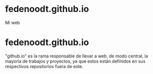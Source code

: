 # fedenoodt.github.io
Mi web
# fedenoodt.github.io

"github.io" es la rama responsable de llevar a web, de modo central, la mayoría de trabajos y proyectos, 
ya que estos están definidos en sus respectivos repositorios fuera de este.
